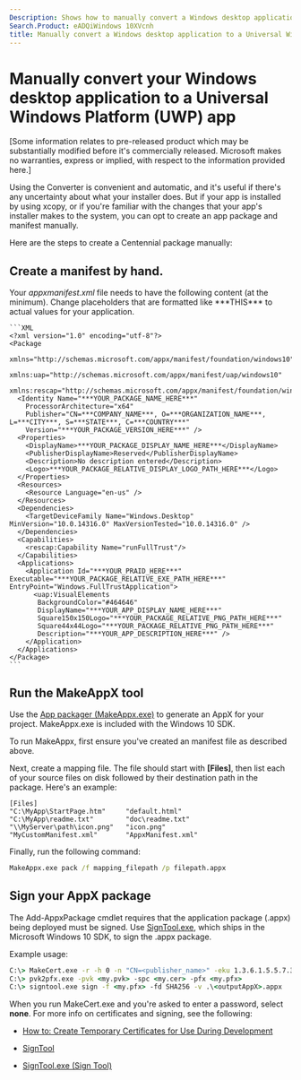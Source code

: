 ```yaml
---
Description: Shows how to manually convert a Windows desktop application (like Win32, WPF, and Windows Forms) to a Universal Windows Platform (UWP) app.
Search.Product: eADQiWindows 10XVcnh
title: Manually convert a Windows desktop application to a Universal Windows Platform (UWP) app
---
```


# Manually convert your Windows desktop application to a Universal Windows Platform (UWP) app

\[Some information relates to pre-released product which may be substantially modified before it's commercially released. Microsoft makes no warranties, express or implied, with respect to the information provided here.\]

Using the Converter is convenient and automatic, and it's useful if there's any uncertainty about what your installer does. But if your app is installed by using xcopy, or if you're familiar with the changes that your app's installer makes to the system, you can opt to create an app package and manifest manually.

Here are the steps to create a Centennial package manually:

## Create a manifest by hand.

Your _appxmanifest.xml_ file needs to have the following content (at the minimum). Change placeholders that are formatted like \*\*\*THIS\*\*\* to actual values for your application.

	```XML
	<?xml version="1.0" encoding="utf-8"?>
	<Package
	   xmlns="http://schemas.microsoft.com/appx/manifest/foundation/windows10"
	   xmlns:uap="http://schemas.microsoft.com/appx/manifest/uap/windows10"
	   xmlns:rescap="http://schemas.microsoft.com/appx/manifest/foundation/windows10/restrictedcapabilities">
	  <Identity Name="***YOUR_PACKAGE_NAME_HERE***"
		ProcessorArchitecture="x64"
		Publisher="CN=***COMPANY_NAME***, O=***ORGANIZATION_NAME***, L=***CITY***, S=***STATE***, C=***COUNTRY***"
		Version="***YOUR_PACKAGE_VERSION_HERE***" />
	  <Properties>
		<DisplayName>***YOUR_PACKAGE_DISPLAY_NAME_HERE***</DisplayName>
		<PublisherDisplayName>Reserved</PublisherDisplayName>
		<Description>No description entered</Description>
		<Logo>***YOUR_PACKAGE_RELATIVE_DISPLAY_LOGO_PATH_HERE***</Logo>
	  </Properties>
	  <Resources>
		<Resource Language="en-us" />
	  </Resources>
	  <Dependencies>
		<TargetDeviceFamily Name="Windows.Desktop" MinVersion="10.0.14316.0" MaxVersionTested="10.0.14316.0" />
	  </Dependencies>
	  <Capabilities>
		<rescap:Capability Name="runFullTrust"/>
	  </Capabilities>
	  <Applications>
		<Application Id="***YOUR_PRAID_HERE***" Executable="***YOUR_PACKAGE_RELATIVE_EXE_PATH_HERE***" EntryPoint="Windows.FullTrustApplication">
		  <uap:VisualElements
		   BackgroundColor="#464646"
		   DisplayName="***YOUR_APP_DISPLAY_NAME_HERE***"
		   Square150x150Logo="***YOUR_PACKAGE_RELATIVE_PNG_PATH_HERE***"
		   Square44x44Logo="***YOUR_PACKAGE_RELATIVE_PNG_PATH_HERE***"
		   Description="***YOUR_APP_DESCRIPTION_HERE***" />
		</Application>
	  </Applications>
	</Package>
	```

## Run the MakeAppX tool

Use the [App packager (MakeAppx.exe)](https://msdn.microsoft.com/library/windows/desktop/hh446767(v=vs.85).aspx) to generate an AppX for your project. MakeAppx.exe is included with the Windows 10 SDK. 

To run MakeAppx, first ensure you've created an manifest file as described above. 

Next, create a mapping file. The file should start with **[Files]**, then list each of your source files on disk followed by their destination path in the package. Here's an example: 

```
[Files]
"C:\MyApp\StartPage.htm"     "default.html"
"C:\MyApp\readme.txt"        "doc\readme.txt"
"\\MyServer\path\icon.png"   "icon.png"
"MyCustomManifest.xml"       "AppxManifest.xml"
```

Finally, run the following command: 

```cmd
MakeAppx.exe pack /f mapping_filepath /p filepath.appx
```

## Sign your AppX package

The Add-AppxPackage cmdlet requires that the application package (.appx) being deployed must be signed. Use [SignTool.exe](https://msdn.microsoft.com/library/windows/desktop/aa387764(v=vs.85).aspx), which ships in the Microsoft Windows 10 SDK, to sign the .appx package.

Example usage: 

```cmd
C:\> MakeCert.exe -r -h 0 -n "CN=<publisher_name>" -eku 1.3.6.1.5.5.7.3.3 -pe -sv <my.pvk> <my.cer>
C:\> pvk2pfx.exe -pvk <my.pvk> -spc <my.cer> -pfx <my.pfx>
C:\> signtool.exe sign -f <my.pfx> -fd SHA256 -v .\<outputAppX>.appx
```

When you run MakeCert.exe and you're asked to enter a password, select **none**. For more info on certificates and signing, see the following: 

- [How to: Create Temporary Certificates for Use During Development](https://msdn.microsoft.com/library/ms733813.aspx)

- [SignTool](https://msdn.microsoft.com/library/windows/desktop/aa387764.aspx)

- [SignTool.exe (Sign Tool)](https://msdn.microsoft.com/library/8s9b9yaz.aspx)

